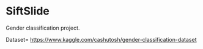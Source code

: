 # SiftSlide

Gender classification project.

Dataset= https://www.kaggle.com/cashutosh/gender-classification-dataset
